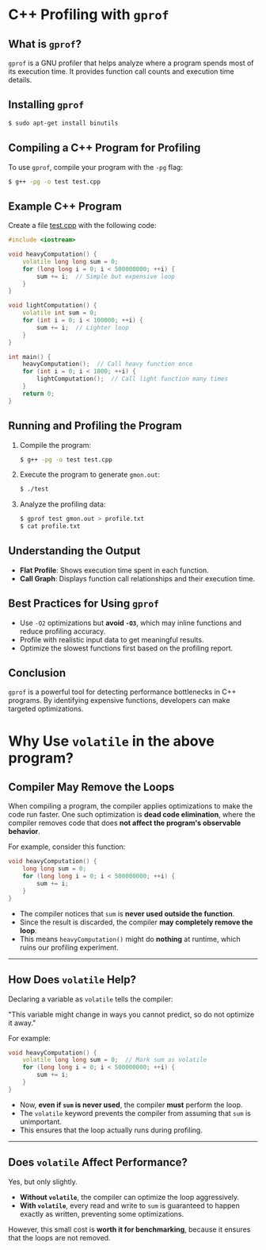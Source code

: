 # C++ Profiling with `gprof`

## What is `gprof`?
`gprof` is a GNU profiler that helps analyze where a program spends most of its execution time. It provides function call counts and execution time details.

## Installing `gprof`
```sh
$ sudo apt-get install binutils
```

## Compiling a C++ Program for Profiling
To use `gprof`, compile your program with the `-pg` flag:
```sh
$ g++ -pg -o test test.cpp
```

## Example C++ Program
Create a file [test.cpp](test.cpp) with the following code:
```cpp
#include <iostream>

void heavyComputation() {
    volatile long long sum = 0;
    for (long long i = 0; i < 500000000; ++i) {
        sum += i;  // Simple but expensive loop
    }
}

void lightComputation() {
    volatile int sum = 0;
    for (int i = 0; i < 100000; ++i) {
        sum += i;  // Lighter loop
    }
}

int main() {
    heavyComputation();  // Call heavy function once
    for (int i = 0; i < 1000; ++i) {
        lightComputation();  // Call light function many times
    }
    return 0;
}
```

## Running and Profiling the Program
1. Compile the program:
   ```sh
   $ g++ -pg -o test test.cpp
   ```
2. Execute the program to generate `gmon.out`:
   ```sh
   $ ./test
   ```
3. Analyze the profiling data:
   ```sh
   $ gprof test gmon.out > profile.txt
   $ cat profile.txt
   ```

## Understanding the Output
- **Flat Profile**: Shows execution time spent in each function.
- **Call Graph**: Displays function call relationships and their execution time.

## Best Practices for Using `gprof`
- Use `-O2` optimizations but **avoid `-O3`**, which may inline functions and reduce profiling accuracy.
- Profile with realistic input data to get meaningful results.
- Optimize the slowest functions first based on the profiling report.

## Conclusion
`gprof` is a powerful tool for detecting performance bottlenecks in C++ programs. By identifying expensive functions, developers can make targeted optimizations.

# Why Use `volatile` in the above program?

## Compiler May Remove the Loops
When compiling a program, the compiler applies optimizations to make the code run faster. One such optimization is **dead code elimination**, where the compiler removes code that does **not affect the program's observable behavior**.

For example, consider this function:

```cpp
void heavyComputation() {
    long long sum = 0;
    for (long long i = 0; i < 500000000; ++i) {
        sum += i;
    }
}
```

- The compiler notices that `sum` is **never used outside the function**.
- Since the result is discarded, the compiler **may completely remove the loop**.
- This means `heavyComputation()` might do **nothing** at runtime, which ruins our profiling experiment.

---

## How Does `volatile` Help?
Declaring a variable as `volatile` tells the compiler:

"This variable might change in ways you cannot predict, so do not optimize it away."

For example:

```cpp
void heavyComputation() {
    volatile long long sum = 0;  // Mark sum as volatile
    for (long long i = 0; i < 500000000; ++i) {
        sum += i;
    }
}
```

- Now, **even if `sum` is never used**, the compiler **must** perform the loop.
- The `volatile` keyword prevents the compiler from assuming that `sum` is unimportant.
- This ensures that the loop actually runs during profiling.

---

## **Does `volatile` Affect Performance?**
Yes, but only slightly.
- **Without `volatile`**, the compiler can optimize the loop aggressively.
- **With `volatile`**, every read and write to `sum` is guaranteed to happen exactly as written, preventing some optimizations.

However, this small cost is **worth it for benchmarking**, because it ensures that the loops are not removed.
